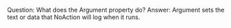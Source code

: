 Question: What does the Argument property do?
Answer: Argument sets the text or data that NoAction will log when it runs.
